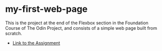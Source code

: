 # my-first-web-page

This is the project at the end of the Flexbox section in the Foundation Course of The Odin Project, and consists of a simple web page built from scratch.

- [Link to the Assignment](https://www.theodinproject.com/paths/foundations/courses/foundations/lessons/landing-page)

